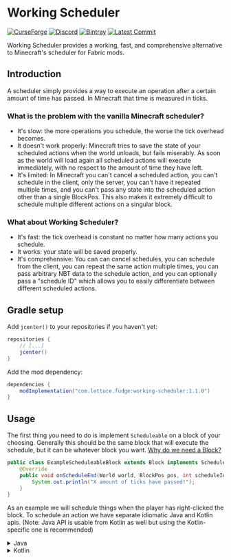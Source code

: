 # Working Scheduler
[![CurseForge](https://curse.nikky.moe/api/img/340964?logo)](https://curseforge.com/minecraft/mc-mods/working-scheduler)
[![Discord](https://img.shields.io/discord/219787567262859264?color=blue&label=Discord)](https://discord.gg/CFaCu97)
[![Bintray](https://api.bintray.com/packages/natanfudge/libs/working-scheduler/images/download.svg)](https://bintray.com/beta/#/natanfudge/libs/working-scheduler?tab=overview)
[![Latest Commit](https://img.shields.io/github/last-commit/natanfudge/working-scheduler)](https://github.com/natanfudge/working-scheduler/commits/master)

Working Scheduler provides a working, fast, and comprehensive alternative to Minecraft's scheduler for Fabric mods.

## Introduction

A scheduler simply provides a way to execute an operation after a certain amount of time has passed. 
In Minecraft that time is measured in ticks.
### What is the problem with the vanilla Minecraft scheduler?
- It's slow: the more operations you schedule, the worse the tick overhead becomes.
- It doesn't work properly: Minecraft tries to save the state of your scheduled actions when the world unloads, but fails miserably. 
As soon as the world will load again all scheduled actions will execute immediately, with no respect to the amount of time they have left.
- It's limited: In Minecraft you can't cancel a scheduled action, you can't schedule in the client, only the server,
you can't have it repeated multiple times, and you can't pass any state into the scheduled action other than a single BlockPos. 
This also makes it extremely difficult to schedule multiple different actions on a singular block. 
### What about Working Scheduler?
- It's fast: the tick overhead is constant no matter how many actions you schedule. 
- It works: your state will be saved properly.
- It's comprehensive: You can can cancel schedules, you can schedule from the client, you can repeat the same action multiple times, 
you can pass arbitrary NBT data to the schedule action, and you can optionally pass a "schedule ID" which allows you to easily
differentiate between different scheduled actions.  

## Gradle setup
Add `jcenter()` to your repositories if you haven't yet:
```groovy
repositories {
    // [...]
    jcenter()
}
```
Add the mod dependency:
```groovy
dependencies {
    modImplementation("com.lettuce.fudge:working-scheduler:1.1.0")
}
```
## Usage
The first thing you need to do is implement `Scheduleable` on a block of your choosing. 
Generally this should be the same block that will execute the schedule, but it can be whatever block you want.
[Why do we need a Block?](https://github.com/natanfudge/Working-Scheduler#why-do-we-need-a-block-and-the-future)
```java
public class ExampleScheduleableBlock extends Block implements Scheduleable {
    @Override
    public void onScheduleEnd(World world, BlockPos pos, int scheduleId, CompoundTag additionalData) {
        System.out.println("X amount of ticks have passed!");
    }
}
```
As an example we will schedule things when the player has right-clicked the block.
To schedule an action we have separate idiomatic Java and Kotlin apis.
 (Note: Java API is usable from Kotlin as well but using the Kotlin-specific one is recommended)
<details>
    <summary>Java</summary>
    
```java
public class ExampleScheduleableBlock extends Block implements Scheduleable {
    public void onScheduleEnd(World world, BlockPos pos, int scheduleId, CompoundTag additionalData) {/*...*/}

    @Override
    public boolean activate(BlockState blockState, World world, BlockPos pos, PlayerEntity player, Hand hand, BlockHitResult hitResult) {
        // Schedule the print statement action to occur after 30 ticks
        Scheduler.Builder(this, world).schedule(30);
        
        // Repeat the action 4 times with a 10 ticks interval
        Scheduler.Builder(this, world).repeat(4,10);
            
        // Repeat the action for 100 ticks with a 15 ticks interval
        Scheduler.Builder(this, world).repeatFor(100,15);
        
        return true;
    }
}
```
</details>
<details>
    <summary>Kotlin</summary>
    
```kotlin
class ExampleScheduleableBlock(settings: Block.Settings) : Block(settings), Scheduleable {
    override fun onScheduleEnd(world: World, pos: BlockPos, scheduleId: Int, additionalData: CompoundTag) {/*...*/ }

    override fun activate(blockState: BlockState, world: World, pos: BlockPos, player: PlayerEntity, hand: Hand, hitResult: BlockHitResult): Boolean {
        // Schedule the print statement action to occur after 30 ticks
        BlockScheduler.schedule(ticksUntilEnd = 30, block = this, world = world)

        // Repeat the action 4 times with a 10 ticks interval
        BlockScheduler.repeat(repeatAmount = 4, tickInterval = 10, block = this, world = world)
        
        // Repeat the action for 100 ticks with a 15 ticks interval
        BlockScheduler.repeatFor(ticksUntilStop = 100, tickInterval = 15, block = this, world = world)

        return true
    }
}
```
<details>

Full example projects can be seen [here](https://github.com/natanfudge/Working-Scheduler/tree/master/example/src/main).

### Attaching additional data
Provide the data while scheduling:
<details>
    <summary>Java</summary>
    
```java
public boolean activate(BlockState blockState, World world, BlockPos pos, PlayerEntity player, Hand hand, BlockHitResult hitResult) {
    if(player == null) return false;
    CompoundTag scheduleData = new CompoundTag();
    scheduleData.putUuid("player", player.getUuid());

    Scheduler.Builder(this, world)
                .scheduleId(1)
                .pos(pos)
                .additionalData(scheduleData)
                .schedule(100);
    
    Scheduler.Builder(this, world)
                .scheduleId(2)
                .pos(pos)
                .additionalData(scheduleData)
                .repeat(4,20);
    
    return true;
}
```
</details>

<details>
    <summary>Kotlin</summary>
</details>

And then use the data when the schedule ends:
```java
public class ExampleScheduleableBlock extends Block implements Scheduleable {
    @Override
    public void onScheduleEnd(World world, BlockPos pos, int scheduleId, CompoundTag additionalData) {
        // Note: you should validate that the player exists and the additionalData was not tampered with.
        // No validation is done for the sake of simplicity.
        PlayerEntity player = world.getPlayerByUuid(additionalData.getUuid("player"));
        if(scheduleId == 1){
            player.sendMessage(new LiteralText("Normal schedule ended at pos " + pos));
        }else if(scheduleId == 2){
            player.sendMessage(new LiteralText("Repeating schedule ended at pos " + pos));
        }
    }
}
```
Notice how we use the `scheduleId` to differentiate between different schedule calls! 

### Cancelling
Whenever you call a schedule, you will receive a `CancellationToken` instance. Simply call `cancel` on the same `world` to cancel:
```java
public class ExampleScheduleableBlock extends Block implements Scheduleable {
    public void onScheduleEnd(World world, BlockPos pos, int scheduleId, CompoundTag additionalData) {/*...*/}

    CancellationToken cancellationToken;

    // First this happens...
    @Override
    public boolean activate(BlockState blockState, World world, BlockPos pos, PlayerEntity player, Hand hand, BlockHitResult hitResult) {
       cancellationToken = Scheduler.Builder(this, world).schedule(30);
       
       return true;
    }

    // And then later on...
    @Override
    public void onBlockRemoved(BlockState beforeState, World world, BlockPos pos, BlockState afterState, boolean bool) {
        // The scheduled action won't occur!
       if(cancellationToken != null) cancellationToken.cancel(world);
    }

}
```

Note that usually you want your `CancellationToken` to persist between world loads,
in which case you can store it in a block entity for example.
A `CancellationTokenSerializer` exists specifically to make this easier using [Drawer](https://github.com/natanfudge/Fabric-Drawer).

## Dependencies
Working Scheduler depends on [Kotlin](https://www.curseforge.com/minecraft/mc-mods/fabric-language-kotlin) and [Drawer](https://www.curseforge.com/minecraft/mc-mods/fabric-drawer).
If you don't want to depend on them yourself, you can include them in your mod like so:
```groovy
include("net.fabricmc:fabric-language-kotlin:1.3.50+build.1")
include("com.lettuce.fudge:fabric-drawer:1.1.1")
```

## Why do we need a block, and the future
Right now Scheduler requires you to implement an interface on a Block of yours. 
This is because the Block is already instantiated by yourself which helps avoid reflection. 
Additionally, scheduling is most commonly done from blocks.
Theoretically, an API like that looks like this could exist:
```kotlin
schedule(world,10) {
    println("10 ticks have passed.")
}
```
But that would require either reflection or a compiler plugin. If you think this is a good idea, feel free to make an issue.
